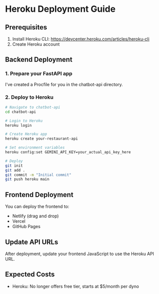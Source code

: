 # Heroku Deployment Guide

## Prerequisites
1. Install Heroku CLI: https://devcenter.heroku.com/articles/heroku-cli
2. Create Heroku account

## Backend Deployment

### 1. Prepare your FastAPI app
I've created a Procfile for you in the chatbot-api directory.

### 2. Deploy to Heroku
```bash
# Navigate to chatbot-api
cd chatbot-api

# Login to Heroku
heroku login

# Create Heroku app
heroku create your-restaurant-api

# Set environment variables
heroku config:set GEMINI_API_KEY=your_actual_api_key_here

# Deploy
git init
git add .
git commit -m "Initial commit"
git push heroku main
```

## Frontend Deployment
You can deploy the frontend to:
- Netlify (drag and drop)
- Vercel
- GitHub Pages

## Update API URLs
After deployment, update your frontend JavaScript to use the Heroku API URL.

## Expected Costs
- Heroku: No longer offers free tier, starts at $5/month per dyno
